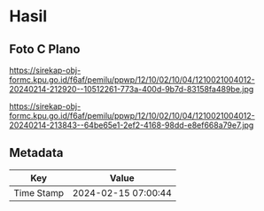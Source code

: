# Hasil

## Foto C Plano

https://sirekap-obj-formc.kpu.go.id/f6af/pemilu/ppwp/12/10/02/10/04/1210021004012-20240214-212920--10512261-773a-400d-9b7d-83158fa489be.jpg

https://sirekap-obj-formc.kpu.go.id/f6af/pemilu/ppwp/12/10/02/10/04/1210021004012-20240214-213843--64be65e1-2ef2-4168-98dd-e8ef668a79e7.jpg


## Metadata

| Key        | Value               |
| ---------- | ------------------- |
| Time Stamp | 2024-02-15 07:00:44 |



